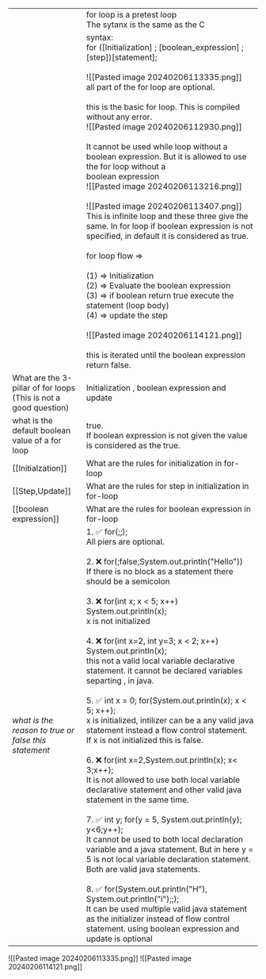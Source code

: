 
|                                                                     |                                                                                                                                                                                                                                                                                                                                                                                                                                                                                                                                                                                                                                                                                                                                                                                                                                                                                                                                                                                                                                                                                                                                                                                                                                                                                                                 |
| ------------------------------------------------------------------- | --------------------------------------------------------------------------------------------------------------------------------------------------------------------------------------------------------------------------------------------------------------------------------------------------------------------------------------------------------------------------------------------------------------------------------------------------------------------------------------------------------------------------------------------------------------------------------------------------------------------------------------------------------------------------------------------------------------------------------------------------------------------------------------------------------------------------------------------------------------------------------------------------------------------------------------------------------------------------------------------------------------------------------------------------------------------------------------------------------------------------------------------------------------------------------------------------------------------------------------------------------------------------------------------------------------- |
|                                                                     | for loop is a  pretest loop<br>The sytanx is the same as the C                                                                                                                                                                                                                                                                                                                                                                                                                                                                                                                                                                                                                                                                                                                                                                                                                                                                                                                                                                                                                                                                                                                                                                                                                                                  |
|                                                                     | syntax:<br>for ([Initialization] ; [boolean_expression] ; [step])[statement];<br><br>![[Pasted image 20240206113335.png]]<br>all part of the for loop are optional.<br><br>this is the basic for loop. This is compiled without any error.<br>![[Pasted image 20240206112930.png]]<br><br>It cannot be used while loop without a boolean expression. But it is allowed to use the for loop without a <br>boolean expression<br>![[Pasted image 20240206113216.png]]<br><br>![[Pasted image 20240206113407.png]]<br>This is infinite loop and these three give the same. In for loop if boolean expression is not specified, in default it is considered as true.<br><br>for loop flow =><br><br>(1) => Initialization<br>(2) => Evaluate the boolean expression<br>(3) => if boolean return true execute the statement (loop body)<br>(4) => update the step<br><br>![[Pasted image 20240206114121.png]]<br><br>this is iterated until the boolean expression return false.<br>                                                                                                                                                                                                                                                                                                                                 |
| What are the 3-pillar of for loops<br>(This is not a good question) | Initialization , boolean expression and update                                                                                                                                                                                                                                                                                                                                                                                                                                                                                                                                                                                                                                                                                                                                                                                                                                                                                                                                                                                                                                                                                                                                                                                                                                                                  |
| what is the default boolean value of a for loop                     | true. <br>If boolean expression is not given the value is considered as the true.                                                                                                                                                                                                                                                                                                                                                                                                                                                                                                                                                                                                                                                                                                                                                                                                                                                                                                                                                                                                                                                                                                                                                                                                                               |
| [[Initialzation]]                                                   | What are the rules for initialization in for-loop<br>                                                                                                                                                                                                                                                                                                                                                                                                                                                                                                                                                                                                                                                                                                                                                                                                                                                                                                                                                                                                                                                                                                                                                                                                                                                           |
| [[Step,Update]]                                                     | What are the rules for step in initialization in for-loop                                                                                                                                                                                                                                                                                                                                                                                                                                                                                                                                                                                                                                                                                                                                                                                                                                                                                                                                                                                                                                                                                                                                                                                                                                                       |
| [[boolean expression]]                                              | What are the rules for boolean expression in for-loop                                                                                                                                                                                                                                                                                                                                                                                                                                                                                                                                                                                                                                                                                                                                                                                                                                                                                                                                                                                                                                                                                                                                                                                                                                                           |
| *what is the reason to true or false this statement*                | 1. ✅ for(;;); <br>All piers are optional.<br><br>2. ❌ for(;false;System.out.println("Hello")) <br>If there is no block as a statement there should be a semicolon<br><br>3. ❌ for(int x; x < 5; x++) System.out.println(x); <br>x is not initialized<br><br>4. ❌ for(int x=2, int y=3; x < 2; x++) System.out.println(x); <br>this not a valid local variable declarative statement. it cannot be declared variables separting , in java.<br><br>5. ✅ int x = 0; for(System.out.println(x); x < 5; x++); <br>x is initialized, intilizer can be a any valid java statement instead a flow control statement. If x is not initialized this is false.<br><br>6. ❌ for(int x=2,System.out.println(x); x< 3;x++); <br>It is not allowed to use both local variable declarative statement  and other valid java statement in the same time.<br><br>7. ✅ int y; for(y = 5, System.out.println(y); y<6;y++); <br>It cannot be used to both local declaration variable and a java statement. But in here y = 5 is not local variable declaration statement. Both are valid java statements.<br><br>8. ✅ for(System.out.println("H"), System.out.println("i");;);<br>It can be used multiple valid java statement as the initializer instead of flow control statement.  using boolean expression and update is optional |

![[Pasted image 20240206113335.png]]
![[Pasted image 20240206114121.png]]